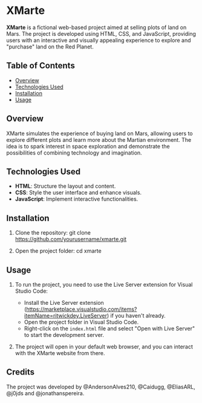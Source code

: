 # XMarte

**XMarte** is a fictional web-based project aimed at selling plots of land on Mars. The project is developed using HTML, CSS, and JavaScript, providing users with an interactive and visually appealing experience to explore and "purchase" land on the Red Planet.

## Table of Contents
- [Overview](#overview)
- [Technologies Used](#technologies-used)
- [Installation](#installation)
- [Usage](#usage)

## Overview
XMarte simulates the experience of buying land on Mars, allowing users to explore different plots and learn more about the Martian environment. The idea is to spark interest in space exploration and demonstrate the possibilities of combining technology and imagination.

## Technologies Used
- **HTML**: Structure the layout and content.
- **CSS**: Style the user interface and enhance visuals.
- **JavaScript**: Implement interactive functionalities.

## Installation
1. Clone the repository:
   git clone https://github.com/yourusername/xmarte.git

2. Open the project folder:
   cd xmarte

## Usage
1. To run the project, you need to use the Live Server extension for Visual Studio Code:
   - Install the Live Server extension (https://marketplace.visualstudio.com/items?itemName=ritwickdey.LiveServer) if you haven't already.
   - Open the project folder in Visual Studio Code.
   - Right-click on the `index.html` file and select "Open with Live Server" to start the development server.

2. The project will open in your default web browser, and you can interact with the XMarte website from there.

## Credits
The project was developed by @AndersonAlves210, @Caidugg, @EliasARL, @j0jds and @jonathanspereira.
